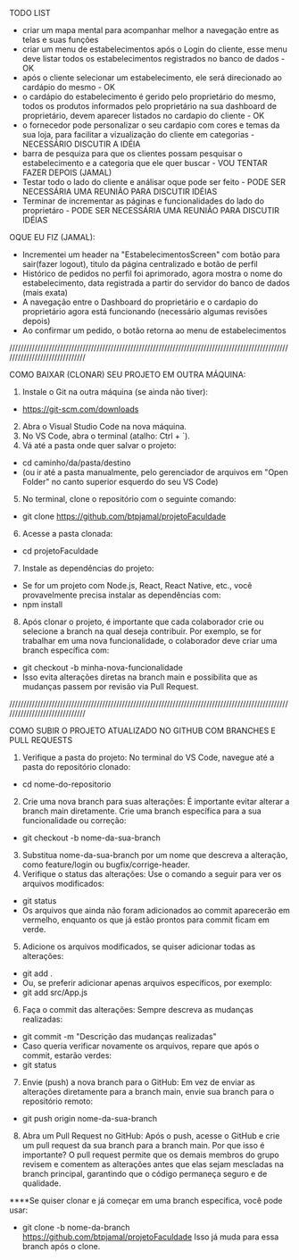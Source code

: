 TODO LIST
- criar um mapa mental para acompanhar melhor a navegação entre as telas e suas funções
- criar um menu de estabelecimentos após o Login do cliente, esse menu deve listar todos os estabelecimentos registrados no banco de dados - OK
- após o cliente selecionar um estabelecimento, ele será direcionado ao cardápio do mesmo - OK
- o cardápio do estabelecimento é gerido pelo proprietário do mesmo, todos os produtos informados pelo proprietário na sua dashboard de proprietário, devem aparecer listados no cardapio do cliente - OK
- o fornecedor pode personalizar o seu cardapio com cores e temas da sua loja, para facilitar a vizualização do cliente em categorias - NECESSÁRIO DISCUTIR A IDÉIA
- barra de pesquiza para que os clientes possam pesquisar o estabelecimento e a categoria que ele quer buscar - VOU TENTAR FAZER DEPOIS (JAMAL)
- Testar todo o lado do cliente e análisar oque pode ser feito - PODE SER NECESSÁRIA UMA REUNIÃO PARA DISCUTIR IDÉIAS
- Terminar de incrementar as páginas e funcionalidades do lado do proprietáro - PODE SER NECESSÁRIA UMA REUNIÃO PARA DISCUTIR IDÉIAS

OQUE EU FIZ (JAMAL):
- Incrementei um header na "EstabelecimentosScreen" com botão para sair(fazer logout), titulo da página centralizado e botão de perfil
- Histórico de pedidos no perfil foi aprimorado, agora mostra o nome do estabelecimento, data registrada a partir do servidor do banco de dados (mais exata)
- A navegação entre o Dashboard do proprietário e o cardapio do proprietário agora está funcionando (necessário algumas revisões depois)
- Ao confirmar um pedido, o botão retorna ao menu de estabelecimentos



//////////////////////////////////////////////////////////////////////////////////////////////////////////////////////////////

COMO BAIXAR (CLONAR) SEU PROJETO EM OUTRA MÁQUINA:

1. Instale o Git na outra máquina (se ainda não tiver):
- https://git-scm.com/downloads
2. Abra o Visual Studio Code na nova máquina.
3. No VS Code, abra o terminal (atalho: Ctrl + `).
4. Vá até a pasta onde quer salvar o projeto:
- cd caminho/da/pasta/destino
- (ou ir até a pasta manualmente, pelo gerenciador de arquivos em "Open Folder" no canto superior esquerdo do seu VS Code)
5. No terminal, clone o repositório com o seguinte comando:
- git clone https://github.com/btpjamal/projetoFaculdade
6. Acesse a pasta clonada:
- cd projetoFaculdade
7. Instale as dependências do projeto:
- Se for um projeto com Node.js, React, React Native, etc., você provavelmente precisa instalar as dependências com:
- npm install
8. Após clonar o projeto, é importante que cada colaborador crie ou selecione a branch na qual deseja contribuir. Por exemplo, se for trabalhar em uma nova funcionalidade, o colaborador deve criar uma branch específica com:
- git checkout -b minha-nova-funcionalidade
- Isso evita alterações diretas na branch main e possibilita que as mudanças passem por revisão via Pull Request.

//////////////////////////////////////////////////////////////////////////////////////////////////////////////////////////////

COMO SUBIR O PROJETO ATUALIZADO NO GITHUB COM BRANCHES E PULL REQUESTS

1. Verifique a pasta do projeto: No terminal do VS Code, navegue até a pasta do repositório clonado:
- cd nome-do-repositorio
2. Crie uma nova branch para suas alterações: É importante evitar alterar a branch main diretamente. Crie uma branch específica para a sua funcionalidade ou correção:
- git checkout -b nome-da-sua-branch
3. Substitua nome-da-sua-branch por um nome que descreva a alteração, como feature/login ou bugfix/corrige-header.
4. Verifique o status das alterações: Use o comando a seguir para ver os arquivos modificados:
- git status
- Os arquivos que ainda não foram adicionados ao commit aparecerão em vermelho, enquanto os que já estão prontos para commit ficam em verde.
5. Adicione os arquivos modificados, se quiser adicionar todas as alterações:
- git add .
- Ou, se preferir adicionar apenas arquivos específicos, por exemplo:
- git add src/App.js
6. Faça o commit das alterações: Sempre descreva as mudanças realizadas:
- git commit -m "Descrição das mudanças realizadas"
- Caso queria verificar novamente os arquivos, repare que após o commit, estarão verdes:
- git status
7. Envie (push) a nova branch para o GitHub: Em vez de enviar as alterações diretamente para a branch main, envie sua branch para o repositório remoto:
- git push origin nome-da-sua-branch
8. Abra um Pull Request no GitHub: Após o push, acesse o GitHub e crie um pull request da sua branch para a branch main. Por que isso é importante? O pull request permite que os demais membros do grupo revisem e comentem as alterações antes que elas sejam mescladas na branch principal, garantindo que o código permaneça seguro e de qualidade.

****Se quiser clonar e já começar em uma branch específica, você pode usar:
- git clone -b nome-da-branch https://github.com/btpjamal/projetoFaculdade
Isso já muda para essa branch após o clone.  
